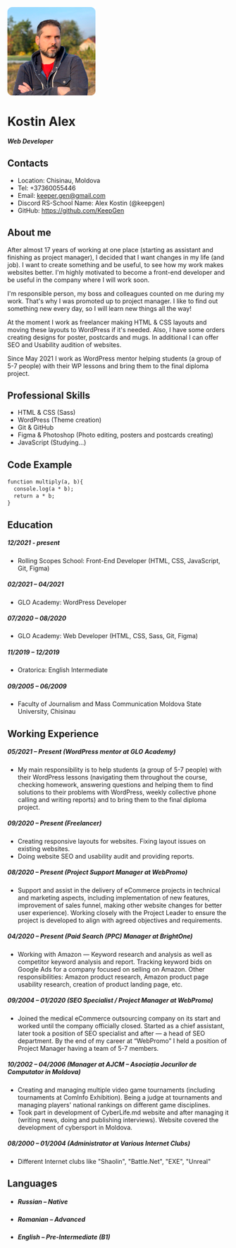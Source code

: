 ![Photo: Kostin Alex](images/photo.png)
# Kostin Alex
***Web Developer***

## Contacts
* Location: Chisinau, Moldova
* Tel: +37360055446
* Email: keeper.gen@gmail.com
* Discord RS-School Name: Alex Kostin (@keepgen)
* GitHub: https://github.com/KeepGen

## About me
After almost 17 years of working at one place (starting as assistant and finishing as project manager), I decided that I want changes in my life (and job). I want to create something and be useful, to see how my work makes websites better. I'm highly motivated to become a front-end developer and be useful in the company where I will work soon.

I'm responsible person, my boss and colleagues counted on me during my work. That's why I was promoted up to project manager. I like to find out something new every day, so I will learn new things all the way!

At the moment I work as freelancer making HTML & CSS layouts and moving these layouts to WordPress if it's needed. Also, I have some orders creating designs for poster, postcards and mugs. In additional I can offer SEO and Usability audition of websites.

Since May 2021 I work as WordPress mentor helping students (a group of 5-7 people) with their WP lessons and bring them to the final diploma project. 

## Professional Skills
* HTML & CSS (Sass)
* WordPress (Theme creation)
* Git & GitHub
* Figma & Photoshop (Photo editing, posters and postcards creating)
* JavaScript (Studying...)

## Code Example
```
function multiply(a, b){
  console.log(a * b);
  return a * b;
}
```

## Education
##### 12/2021 - present
- Rolling Scopes School: Front-End Developer (HTML, CSS, JavaScript, Git, Figma)

##### 02/2021 – 04/2021
- GLO Academy: WordPress Developer

##### 07/2020 – 08/2020
- GLO Academy: Web Developer (HTML, CSS, Sass, Git, Figma)

##### 11/2019 – 12/2019
- Oratorica: English Intermediate

##### 09/2005 – 06/2009
- Faculty of Journalism and Mass Communication Moldova State University, Chisinau

## Working Experience
##### 05/2021 – Present (WordPress mentor at GLO Academy)
- My main responsibility is to help students (a group of 5-7 people) with their WordPress lessons (navigating them throughout the course, checking homework, answering questions and helping them to find solutions to their problems with WordPress, weekly collective phone calling and writing reports) and to bring them to the final diploma project.

##### 09/2020 – Present (Freelancer)
- Creating responsive layouts for websites. Fixing layout issues on existing websites.
- Doing website SEO and usability audit and providing reports.

##### 08/2020 – Present (Project Support Manager at WebPromo)
- Support and assist in the delivery of eCommerce projects in technical and marketing aspects, including implementation of new features, improvement of sales funnel, making other website changes for better user experience). Working closely with the Project Leader to ensure the project is developed to align with agreed objectives and requirements.

##### 04/2020 – Present (Paid Search (PPC) Manager at BrightOne)
- Working with Amazon — Keyword research and analysis as well as competitor keyword analysis and report. Tracking keyword bids on Google Ads for a company focused on selling on Amazon. Other responsibilities: Amazon product research, Amazon product page usability research, creation of product landing page, etc.

##### 09/2004 – 01/2020 (SEO Specialist / Project Manager at WebPromo)
- Joined the medical eCommerce outsourcing company on its start and worked until the company officially closed. Started as a chief assistant, later took a position of SEO specialist and after — a head of SEO department. By the end of my career at “WebPromo” I held a position of Project Manager having a team of 5-7 members.

##### 10/2002 – 04/2006 (Manager at AJCM – Asociația Jocurilor de Computator in Moldova)
- Creating and managing multiple video game tournaments (including tournaments at ComInfo Exhibition). Being a judge at tournaments and managing players' national rankings on different game disciplines.
- Took part in development of CyberLife.md website and after managing it (writing news, doing and publishing interviews). Website covered the development of cybersport in Moldova.

##### 08/2000 – 01/2004 (Administrator at Various Internet Clubs)
- Different Internet clubs like "Shaolin", "Battle.Net", "EXE", "Unreal"

## Languages
- ##### Russian – Native
- ##### Romanian – Advanced
- ##### English – Pre-Intermediate (B1)